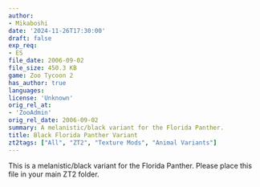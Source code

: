 ```yaml
---
author:
- Mikaboshi
date: '2024-11-26T17:30:00'
draft: false
exp_req:
- ES
file_date: 2006-09-02
file_size: 450.3 KB
game: Zoo Tycoon 2
has_author: true
languages:
license: 'Unknown'
orig_rel_at:
- 'ZooAdmin'
orig_rel_date: 2006-09-02
summary: A melanistic/black variant for the Florida Panther.
title: Black Florida Panther Variant
zt2tags: ["All", "ZT2", "Texture Mods", "Animal Variants"]
---
```

This is a melanistic/black variant for the Florida Panther. Please place this file in your main ZT2 folder.
